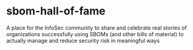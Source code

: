 # sbom-hall-of-fame
A place for the InfoSec community to share and celebrate real stories of organizations successfully using SBOMs (and other bills of material) to actually manage and reduce security risk in meaningful ways

